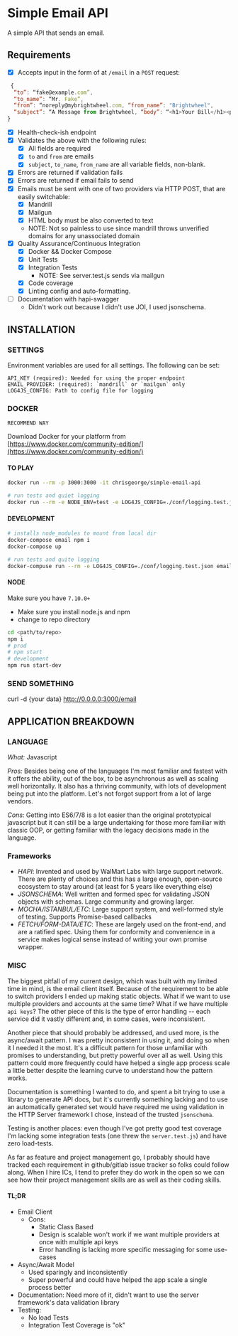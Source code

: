 Simple Email API
=========
A simple API that sends an email.

## Requirements

- [X] Accepts input in the form of at `/email` in a `POST` request:
```javascript
 {
  “to”: “fake@example.com”,
  “to_name”: “Mr. Fake”,
  “from”: “noreply@mybrightwheel.com, “from_name”: "Brightwheel",
  “subject”: “A Message from Brightwheel, “body”: “<h1>Your Bill</h1><p>$10</p>”
}
```
- [X] Health-check-ish endpoint
- [X] Validates the above with the following rules:
  - [X] All fields are required
  - [X] `to` and `from` are emails
  - [X] `subject`, `to_name`, `from_name` are all variable fields, non-blank.
- [X] Errors are returned if validation fails
- [X] Errors are returned if email fails to send
- [X] Emails must be sent with one of two providers via HTTP POST, that are easily switchable:
  - [X] Mandrill
  - [X] Mailgun
  - [X] HTML body must be also converted to text
  - NOTE: Not so painless to use since mandrill throws unverified domains for any unassociated domain
- [X] Quality Assurance/Continuous Integration
  - [X] Docker && Docker Compose
  - [X] Unit Tests
  - [X] Integration Tests
    - NOTE: See server.test.js sends via mailgun
  - [X] Code coverage
  - [X] Linting config and auto-formatting.
- [ ] Documentation with hapi-swagger
  - Didn't work out because I didn't use JOI, I used jsonschema.

## INSTALLATION
### SETTINGS
Environment variables are used for all settings. The following can be set:

```
API_KEY (required): Needed for using the proper endpoint
EMAIL_PROVIDER: (required): `mandrill` or `mailgun` only
LOG4JS_CONFIG: Path to config file for logging
```

### DOCKER
`RECOMMEND WAY`

Download Docker for your platform from [https://www.docker.com/community-edition/](https://www.docker.com/community-edition/)


#### TO PLAY
```bash
docker run --rm -p 3000:3000 -it chrisgeorge/simple-email-api

# run tests and quiet logging
docker run --rm -e NODE_ENV=test -e LOG4JS_CONFIG=./conf/logging.test.json -it chrisgeorge/simple-email-api sh -c "npm i && npm test"
```


#### DEVELOPMENT

```bash
# installs node_modules to mount from local dir
docker-compose email npm i
docker-compose up

# run tests and quite logging
docker-compuse run --rm -e LOG4JS_CONFIG=./conf/logging.test.json email npm test
```

#### NODE
Make sure you have `7.10.0+`

* Make sure you install node.js and npm
* change to repo directory

```bash
cd <path/to/repo>
npm i
# prod
# npm start
# development
npm run start-dev
```

### SEND SOMETHING
curl -d {your data} http://0.0.0.0:3000/email

## APPLICATION BREAKDOWN

### LANGUAGE
*What:* Javascript

*Pros:*
Besides being one of the languages I'm most familiar and fastest with it offers the ability, out of the box, to be asynchronous as well as scaling well horizontally.
It also has a thriving community, with lots of development being put into the platform. Let's not forgot support from a lot of large vendors.

*Cons*: Getting into ES6/7/8 is a lot easier than the original prototypical javascript but it can still be a large undertaking for those more familiar with classic OOP, or getting familiar with the legacy decisions made in the language.

### Frameworks
- *HAPI*: Invented and used by WalMart Labs with large support network. There are plenty of choices and this has a large enough, open-source ecosystem to stay around (at least for 5 years like everything else)
- *JSONSCHEMA*: Well written and formed spec for validating JSON objects with schemas. Large community and growing larger.
- *MOCHA/ISTANBUL/ETC*: Large support system, and well-formed style of testing. Supports Promise-based callbacks
- *FETCH/FORM-DATA/ETC*: These are largely used on the front-end, and are a ratified spec. Using them for conformity and convenience in a service makes logical sense instead of writing your own promise wrapper.

### MISC
The biggest pitfall of my current design, which was built with my limited time in mind, is the email client itself. Because of the requirement to be able to switch providers I ended up making static objects. What if we want to use multiple providers and accounts at the same time? What if we have multiple `api keys`? The other piece of this is the type of error handling -- each service did it vastly different and, in some cases, were inconsistent.

Another piece that should probably be addressed, and used more, is the async/await pattern. I was pretty inconsistent in using it, and doing so when it I needed it the most. It's a difficult pattern for those unfamiliar with promises to understanding, but pretty powerful over all as well. Using this pattern could more frequently could have helped a single app process scale a little better despite the learning curve to understand how the pattern works.

Documentation is something I wanted to do, and spent a bit trying to use a library to generate API docs, but it's currently something lacking and to use an automatically generated set would have required me using validation in the HTTP Server framework I chose, instead of the trusted `jsonschema`.

Testing is another places: even though I've got pretty good test coverage I'm lacking some integration tests (one threw the `server.test.js`) and have zero load-tests.

As far as feature and project management go, I probably should have tracked each requirement in github/gitlab issue tracker so folks could follow along. When I hire ICs, I tend to prefer they do work in the open so we can see how their project management skills are as well as their coding skills.

#### TL;DR
- Email Client
  * Cons:
    * Static Class Based
    * Design is scalable won't work if we want multiple providers at once with multiple api keys
    * Error handling is lacking more specific messaging for some use-cases
- Async/Await Model
  * Used sparingly and inconsistently
  * Super powerful and could have helped the app scale a single process better
- Documentation: Need more of it, didn't want to use the server framework's data validation library
- Testing:
  * No load Tests
  * Integration Test Coverage is "ok"
